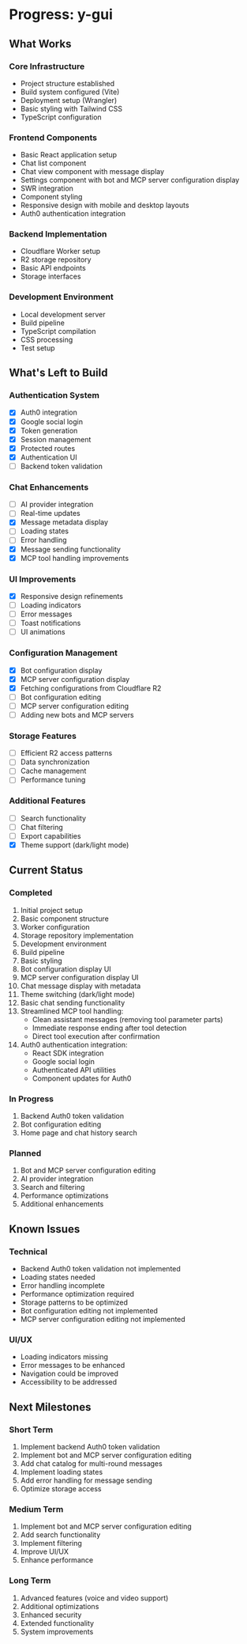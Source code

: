 # Progress: y-gui

## What Works

### Core Infrastructure
- Project structure established
- Build system configured (Vite)
- Deployment setup (Wrangler)
- Basic styling with Tailwind CSS
- TypeScript configuration

### Frontend Components
- Basic React application setup
- Chat list component
- Chat view component with message display
- Settings component with bot and MCP server configuration display
- SWR integration
- Component styling
- Responsive design with mobile and desktop layouts
- Auth0 authentication integration

### Backend Implementation
- Cloudflare Worker setup
- R2 storage repository
- Basic API endpoints
- Storage interfaces

### Development Environment
- Local development server
- Build pipeline
- TypeScript compilation
- CSS processing
- Test setup

## What's Left to Build

### Authentication System
- [x] Auth0 integration
- [x] Google social login
- [x] Token generation
- [x] Session management
- [x] Protected routes
- [x] Authentication UI
- [ ] Backend token validation

### Chat Enhancements
- [ ] AI provider integration
- [ ] Real-time updates
- [x] Message metadata display
- [ ] Loading states
- [ ] Error handling
- [x] Message sending functionality
- [x] MCP tool handling improvements

### UI Improvements
- [x] Responsive design refinements
- [ ] Loading indicators
- [ ] Error messages
- [ ] Toast notifications
- [ ] UI animations

### Configuration Management
- [x] Bot configuration display
- [x] MCP server configuration display
- [x] Fetching configurations from Cloudflare R2
- [ ] Bot configuration editing
- [ ] MCP server configuration editing
- [ ] Adding new bots and MCP servers

### Storage Features
- [ ] Efficient R2 access patterns
- [ ] Data synchronization
- [ ] Cache management
- [ ] Performance tuning

### Additional Features
- [ ] Search functionality
- [ ] Chat filtering
- [ ] Export capabilities
- [x] Theme support (dark/light mode)

## Current Status

### Completed
1. Initial project setup
2. Basic component structure
3. Worker configuration
4. Storage repository implementation
5. Development environment
6. Build pipeline
7. Basic styling
8. Bot configuration display UI
9. MCP server configuration display UI
10. Chat message display with metadata
11. Theme switching (dark/light mode)
12. Basic chat sending functionality
13. Streamlined MCP tool handling:
    - Clean assistant messages (removing tool parameter parts)
    - Immediate response ending after tool detection
    - Direct tool execution after confirmation
14. Auth0 authentication integration:
    - React SDK integration
    - Google social login
    - Authenticated API utilities
    - Component updates for Auth0

### In Progress
1. Backend Auth0 token validation
2. Bot configuration editing
3. Home page and chat history search

### Planned
1. Bot and MCP server configuration editing
2. AI provider integration
3. Search and filtering
4. Performance optimizations
5. Additional enhancements

## Known Issues

### Technical
- Backend Auth0 token validation not implemented
- Loading states needed
- Error handling incomplete
- Performance optimization required
- Storage patterns to be optimized
- Bot configuration editing not implemented
- MCP server configuration editing not implemented

### UI/UX
- Loading indicators missing
- Error messages to be enhanced
- Navigation could be improved
- Accessibility to be addressed

## Next Milestones

### Short Term
1. Implement backend Auth0 token validation
2. Implement bot and MCP server configuration editing
3. Add chat catalog for multi-round messages
4. Implement loading states
5. Add error handling for message sending
6. Optimize storage access

### Medium Term
1. Implement bot and MCP server configuration editing
2. Add search functionality
3. Implement filtering
4. Improve UI/UX
5. Enhance performance

### Long Term
1. Advanced features (voice and video support)
2. Additional optimizations
3. Enhanced security
4. Extended functionality
5. System improvements
